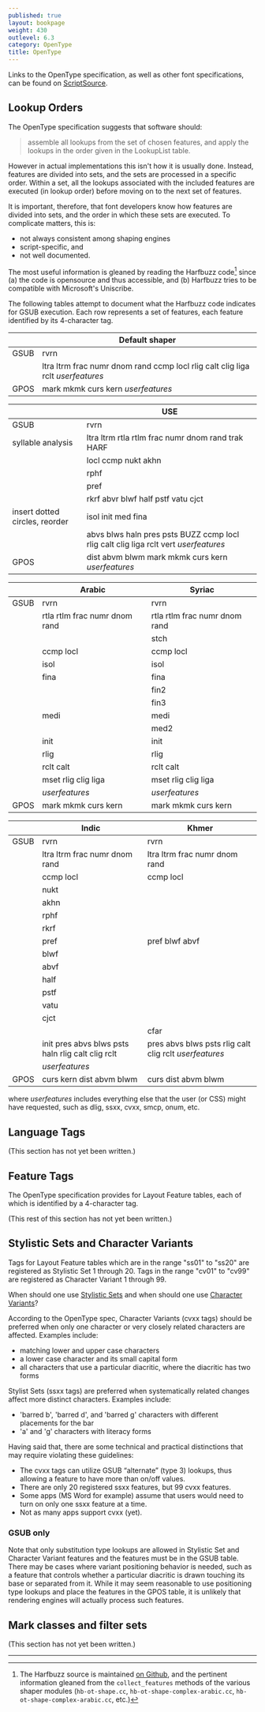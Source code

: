 ```yaml
---
published: true
layout: bookpage
weight: 430
outlevel: 6.3
category: OpenType
title: OpenType
---
```

Links to the OpenType specification, as well as other font specifications, can be found on [ScriptSource][OTinfo on SS].

## Lookup Orders

The OpenType specification suggests that software should:
> assemble all lookups from the set of chosen features, and apply the lookups in the order given in the LookupList table.

However in actual implementations this isn't how it is usually done. Instead, features are divided into sets, and the sets are processed in a specific order. Within a set, all the lookups associated with the included features are executed (in lookup order) before moving on to the next set of features.

It is important, therefore, that font developers know how features are divided into sets, and the order in which these sets are executed. To complicate matters, this is:
- not always consistent among shaping engines
- script-specific, and
- not well documented.

The most useful information is gleaned by reading the Harfbuzz code[^1] since (a) the code is opensource and thus accessible, and (b) Harfbuzz tries to be compatible with Microsoft's Uniscribe.

The following tables attempt to document what the Harfbuzz code indicates for GSUB execution. Each row represents a set of features, each feature identified by its 4-character tag.

||Default shaper|
|---|---|
|GSUB|rvrn|
||ltra ltrm frac numr dnom rand ccmp locl rlig calt clig liga rclt _userfeatures_|
|GPOS|mark mkmk curs kern _userfeatures_|

||USE|
|---|---|
|GSUB|rvrn|
|syllable analysis|ltra ltrm rtla rtlm frac numr dnom rand trak HARF
||locl ccmp nukt akhn|
||rphf|
||pref|
||rkrf abvr blwf half pstf vatu cjct|
|insert dotted circles, reorder|isol init med fina |
||abvs blws haln pres psts BUZZ ccmp locl rlig calt clig liga rclt vert _userfeatures_|
|GPOS|dist abvm blwm mark mkmk curs kern _userfeatures_|

||Arabic|Syriac|
|---|---|---|
|GSUB|rvrn|rvrn|
||rtla rtlm frac numr dnom rand|rtla rtlm frac numr dnom rand|
|||stch|
||ccmp locl|ccmp locl|
||isol|isol|
||fina|fina|
|||fin2|
|||fin3|
||medi|medi|
|||med2|
||init|init|
||rlig|rlig|
||rclt calt|rclt calt|
||mset rlig clig liga|mset rlig clig liga|
||_userfeatures_|_userfeatures_|
|GPOS| mark mkmk curs kern| mark mkmk curs kern|

||Indic|Khmer|
|---|---|---|
|GSUB|rvrn|rvrn|
||ltra ltrm frac numr dnom rand|ltra ltrm frac numr dnom rand|
||ccmp locl|ccmp locl|
||nukt||
||akhn||
||rphf||
||rkrf||
||pref|pref blwf abvf|
||blwf||
||abvf||
||half||
||pstf||
||vatu||
||cjct||
|||cfar|
||init pres abvs blws psts haln rlig calt clig rclt|pres abvs blws psts rlig calt clig rclt _userfeatures_|
||_userfeatures_||
|GPOS|curs kern dist abvm blwm|curs dist abvm blwm|

where _userfeatures_ includes everything else that the user (or CSS) might have requested, such as dlig, ssxx, cvxx, smcp, onum, etc.

## Language Tags

(This section has not yet been written.)

## Feature Tags

The OpenType specification provides for Layout Feature tables, each of which is identified by a 4-character tag.

(This rest of this section has not yet been written.)

## Stylistic Sets and Character Variants

Tags for Layout Feature tables which are in the range "ss01" to "ss20" are registered as Stylistic Set 1 through 20. Tags in the range "cv01" to "cv99" are registered as Character Variant 1 through 99.

When should one use [Stylistic Sets] and when should one use [Character Variants]?

According to the OpenType spec, Character Variants (cvxx tags) should be preferred when only one character or very closely related characters are affected. Examples include:

- matching lower and upper case characters
- a lower case character and its small capital form
- all characters that use a particular diacritic, where the diacritic has two forms

Stylist Sets (ssxx tags) are preferred when systematically related changes affect more distinct characters. Examples include:

- 'barred b', 'barred d', and 'barred g' characters with different placements for the bar
- 'a' and 'g' characters with literacy forms

Having said that, there are some technical and practical distinctions that may require violating these guidelines:

- The cvxx tags can utilize GSUB “alternate” (type 3) lookups, thus allowing a feature to have more than on/off values.
- There are only 20 registered ssxx features, but 99 cvxx features.
- Some apps (MS Word for example) assume that users would need to turn on only one ssxx feature at a time.
- Not as many apps support cvxx (yet).

### GSUB only

Note that only substitution type lookups are allowed in Stylistic Set and Character Variant features and the features must be in the GSUB table. There may be cases where variant positioning behavior is needed, such as a feature that controls whether a particular diacritic is drawn touching its base or separated from it. While it may seem reasonable to use positioning type lookups and place the features in the GPOS table, it is unlikely that rendering engines will actually process such features.

## Mark classes and filter sets

(This section has not yet been written.)

----
[^1]: The Harfbuzz source is maintained [on Github](https://github.com/harfbuzz/harfbuzz/tree/master/src), and the pertinent information gleaned from the  `collect_features` methods of the various shaper modules (`hb-ot-shape.cc`, `hb-ot-shape-complex-arabic.cc`, `hb-ot-shape-complex-arabic.cc`, etc.)

[OTinfo on SS]: http://scriptsource.org/cms/scripts/page.php?item_id=entry_detail&uid=kr5s6gwpdy

[Stylistic Sets]: http://www.microsoft.com/typography/otspec/features_pt.htm#ssxx

[Character Variants]: http://www.microsoft.com/typography/otspec/features_ae.htm#cv01-cv99
